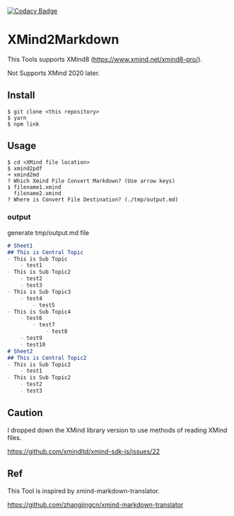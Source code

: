 [![Codacy Badge](https://app.codacy.com/project/badge/Grade/66a733d68ddf4ab982e88c1687ecf445)](https://www.codacy.com/gh/kusakabe-t/xmind2md/dashboard?utm_source=github.com&amp;utm_medium=referral&amp;utm_content=kusakabe-t/xmind2md&amp;utm_campaign=Badge_Grade)

# XMind2Markdown
This Tools supports XMind8 (https://www.xmind.net/xmind8-pro/).

Not Supports XMind 2020 later.

## Install
```shell
$ git clone <this repository>
$ yarn
$ npm link
```

## Usage
```shell
$ cd <XMind file location>
$ xmind2pdf
➜ xmind2md 
? Which Xmind File Convert Markdown? (Use arrow keys)
❯ filename1.xmind 
  filename2.xmind 
? Where is Convert File Destination? (./tmp/output.md)
```

### output
generate tmp/output.md file

```markdown
# Sheet1
## This is Central Topic
- This is Sub Topic
    - test1
- This is Sub Topic2
    - test2
    - test3
- This is Sub Topic3
    - test4
        - test5
- This is Sub Topic4
    - test6
        - test7
            - test8
    - test9
    - test10
# Sheet2
## This is Central Topic2
- This is Sub Topic2
    - test1
- This is Sub Topic2
    - test2
    - test3
```

## Caution
I dropped down the XMind library version to use methods of reading XMind files.

https://github.com/xmindltd/xmind-sdk-js/issues/22

## Ref
This Tool is inspired by xmind-markdown-translator.

https://github.com/zhangjingcn/xmind-markdown-translator
